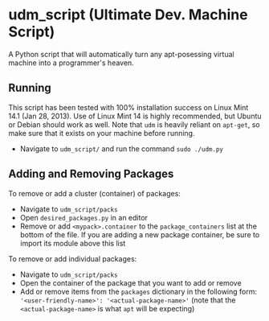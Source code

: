 udm\_script (Ultimate Dev. Machine Script)
==========

A Python script that will automatically turn any apt-posessing virtual machine into a programmer's heaven.

Running
---------
This script has been tested with 100% installation success on Linux Mint 14.1 (Jan 28, 2013). Use of Linux Mint 14 is highly recommended, but Ubuntu or Debian should work as well. Note that `udm` is heavily reliant on `apt-get`, so make sure that it exists on your machine before running.

 - Navigate to `udm_script/` and run the command `sudo ./udm.py`


Adding and Removing Packages
---------
To remove or add a cluster (container) of packages:

 - Navigate to `udm_script/packs`
 - Open `desired_packages.py` in an editor
 - Remove or add `<mypack>.container` to the `package_containers` list at the bottom of the file. If you are adding a new package container, be sure to import its module above this list

To remove or add individual packages:

 - Navigate to `udm_script/packs`
 - Open the container of the package that you want to add or remove
 - Add or remove items from the `packages` dictionary in the following form: <br/>`'<user-friendly-name>': '<actual-package-name>'` (note that the `<actual-package-name>` is what `apt` will be expecting)
